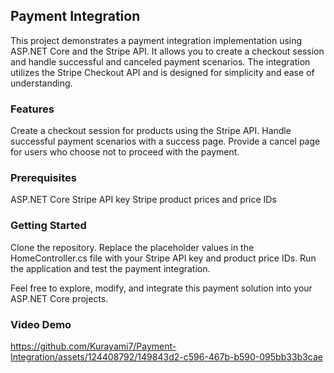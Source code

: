 ## Payment Integration
This project demonstrates a payment integration implementation using ASP.NET Core and the Stripe API. It allows you to create a checkout session and handle successful and canceled payment scenarios. The integration utilizes the Stripe Checkout API and is designed for simplicity and ease of understanding.

### Features
Create a checkout session for products using the Stripe API.
Handle successful payment scenarios with a success page.
Provide a cancel page for users who choose not to proceed with the payment.

### Prerequisites
ASP.NET Core
Stripe API key
Stripe product prices and price IDs

### Getting Started
Clone the repository.
Replace the placeholder values in the HomeController.cs file with your Stripe API key and product price IDs.
Run the application and test the payment integration.

Feel free to explore, modify, and integrate this payment solution into your ASP.NET Core projects.

### Video Demo

https://github.com/Kurayami7/Payment-Integration/assets/124408792/149843d2-c596-467b-b590-095bb33b3cae


